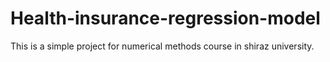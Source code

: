 # Health-insurance-regression-model
This is a simple project for numerical methods course in shiraz university.
